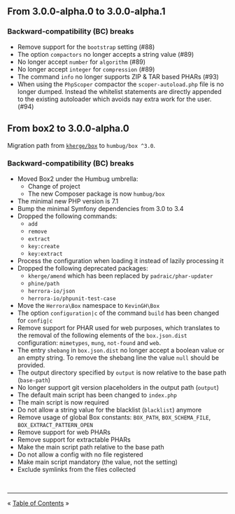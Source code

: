 ## From 3.0.0-alpha.0 to 3.0.0-alpha.1

### Backward-compatibility (BC) breaks

- Remove support for the `bootstrap` setting (#88)
- The option `compactors` no longer accepts a string value (#89)
- No longer accept `number` for `algorithm` (#89)
- No longer accept `integer` for `compression` (#89)
- The command `info` no longer supports ZIP & TAR based PHARs (#93)
- When using the `PhpScoper` compactor the `scoper-autoload.php` file is no longer dumped. Instead the whitelist statements are directly
  appended to the existing autoloader which avoids nay extra work for the user. (#94)


## From box2 to 3.0.0-alpha.0

Migration path from [`kherge/box`][box2] to `humbug/box ^3.0`.


### Backward-compatibility (BC) breaks

- Moved Box2 under the Humbug umbrella:
    - Change of project
    - The new Composer package is now `humbug/box`
- The minimal new PHP version is 7.1
- Bump the minimal Symfony dependencies from 3.0 to 3.4
- Dropped the following commands:
    - `add`
    - `remove`
    - `extract`
    - `key:create`
    - `key:extract`
- Process the configuration when loading it instead of lazily processing it
- Dropped the following deprecated packages:
    - `kherge/amend` which has been replaced by `padraic/phar-updater`
    - `phine/path`
    - `herrora-io/json`
    - `herrora-io/phpunit-test-case`
- Move the `Herrora\Box` namespace to `KevinGH\Box`
- The option `configuration|c` of the command `build` has been changed for `config|c`
- Remove support for PHAR used for web purposes, which translates to the removal of the following elements of the
  `box.json.dist` configuration: `mimetypes`, `mung`, `not-found` and `web`.
- The entry `shebang` in `box.json.dist` no longer accept a boolean value or an empty string. To remove the shebang line
  the value `null` should be provided.
- The output directory specified by `output` is now relative to the base path (`base-path`)
- No longer support git version placeholders in the output path (`output`)
- The default main script has been changed to `index.php`
- The main script is now required
- Do not allow a string value for the blacklist (`blacklist`) anymore
- Remove usage of global Box constants: `BOX_PATH`, `BOX_SCHEMA_FILE`, `BOX_EXTRACT_PATTERN_OPEN`
- Remove support for web PHARs
- Remove support for extractable PHARs
- Make the main script path relative to the base path
- Do not allow a config with no file registered
- Make main script mandatory (the value, not the setting)
- Exclude symlinks from the files collected


<br />
<hr />


« [Table of Contents](README.md#table-of-contents) »


[box2]: https://github.com/box-project/box2
